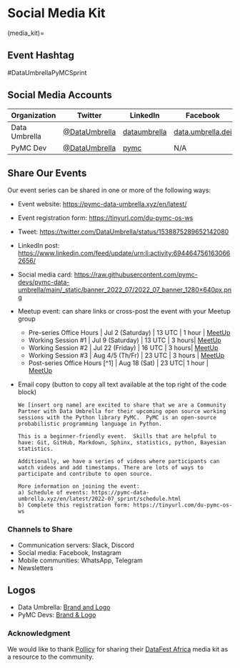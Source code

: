 # Social Media Kit

(media_kit)=

## Event Hashtag

#DataUmbrellaPyMCSprint

## Social Media Accounts

| Organization   | Twitter  |  LinkedIn | Facebook | Instagram       | Discourse      |
|----------------|----------|-----------|----------|-----------------|----------------|
| Data Umbrella  | [@DataUmbrella](https://twitter.com/DataUmbrella) |  [dataumbrella](https://www.linkedin.com/company/dataumbrella/) | [data.umbrella.dei](https://www.facebook.com/data.umbrella.dei) | [@data.umbrella](https://www.instagram.com/data.umbrella/)  | N/A | 
| PyMC Dev  | [@DataUmbrella](https://twitter.com/pymc_devs) |  [pymc](https://www.linkedin.com/company/pymc/mycompany/) | N/A | [pymc.io](https://discourse.pymc.io)  |


## Share Our Events

Our event series can be shared in one or more of the following ways:  
- Event website: https://pymc-data-umbrella.xyz/en/latest/
- Event registration form:  https://tinyurl.com/du-pymc-os-ws
- Tweet:  https://twitter.com/DataUmbrella/status/1538875289652142080
- LinkedIn post: ​​https://www.linkedin.com/feed/update/urn:li:activity:6944647561630662656/
- Social media card:  https://raw.githubusercontent.com/pymc-devs/pymc-data-umbrella/main/_static/banner_2022_07/2022_07_banner_1280×640px.png
- Meetup event: can share links or cross-post the event with your Meetup group
    - Pre-series Office Hours | Jul 2 (Saturday) | 13 UTC | 1 hour | [MeetUp](https://www.meetup.com/data-umbrella/events/286552154/)
    - Working Session #1      | Jul 9 (Saturday) | 13 UTC | 3 hours| [MeetUp](https://www.meetup.com/data-umbrella/events/286552452/)
    - Working Session #2      | Jul 22 (Friday)  | 16 UTC | 3 hours| [MeetUp](https://www.meetup.com/data-umbrella/events/286628677/)
    - Working Session #3      | Aug 4/5 (Th/Fr)  | 23 UTC  | 3 hours | [MeetUp](https://www.meetup.com/data-umbrella/events/286628723/)
    - Post-series Office Hours [^1] | Aug 18 (Sat) | 23 UTC| 1 hour  | [MeetUp](https://www.meetup.com/data-umbrella/events/286628791/)
- Email copy (button to copy all text available at the top right of the code block)

  ```none
  We [insert org name] are excited to share that we are a Community Partner with Data Umbrella for their upcoming open source working sessions with the Python library PyMC.  PyMC is an open-source probabilistic programming language in Python.

  This is a beginner-friendly event.  Skills that are helpful to have: Git, GitHub, Markdown, Sphinx, statistics, python, Bayesian statistics.

  Additionally, we have a series of videos where participants can watch videos and add timestamps. There are lots of ways to participate and contribute to open source.

  More information on joining the event:
  a) Schedule of events: https://pymc-data-umbrella.xyz/en/latest/2022-07_sprint/schedule.html
  b) Complete this registration form: https://tinyurl.com/du-pymc-os-ws
  ```
### Channels to Share
- Communication servers: Slack, Discord
- Social media: Facebook, Instagram
- Mobile communities: WhatsApp, Telegram
- Newsletters

## Logos
- Data Umbrella: [Brand and Logo](https://github.com/data-umbrella/info)
- PyMC Devs:  [Brand & Logo](https://github.com/pymc-devs/brand)

### Acknowledgment

We would like to thank [Pollicy](https://pollicy.org) for sharing their [DataFest Africa](https://datafest.africa) media kit as a resource to the community.
